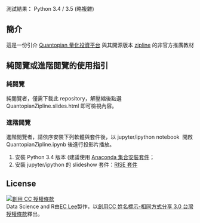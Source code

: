 <!-- title: Quantopian 與 zipline 推廣教材 -->
<!-- subtitle: 版本號：v1.0 -->

測試結果： Python 3.4 / 3.5 (略複雜)

## 簡介

這是一份引介 [Quantopian 量化投資平台](http://quantopian.com/) 與其開源版本 [zipline](https://github.com/quantopian/zipline/) 的非官方推廣教材
 
## 純閱覽或進階閱覽的使用指引

### 純閱覽

純閱覽者，僅需下載此 repository，解壓縮後點選 QuantopianZipline.slides.html 即可檢視內容。

### 進階閱覽

進階閱覽者，請依序安裝下列軟體與套件後，以 jupyter/ipython notebook  開啟 QuantopianZipline.ipynb 後進行投影片播放。

1. 安裝 Python 3.4 版本 (建議使用 [Anaconda 集合安裝套件](https://www.continuum.io/downloads)；
2. 安裝 jupyter/ipython 的 slideshow 套件：[RISE 套件](https://github.com/damianavila/RISE/)

## License

<a rel="license" href="http://creativecommons.org/licenses/by-sa/3.0/tw/"><img alt="創用 CC 授權條款" style="border-width:0" src="https://i.creativecommons.org/l/by-sa/3.0/tw/88x31.png" /></a><br /><span xmlns:dct="http://purl.org/dc/terms/" href="http://purl.org/dc/dcmitype/Text" property="dct:title" rel="dct:type">Data Science and R</span>由<a xmlns:cc="http://creativecommons.org/ns#" href="https://github.com/eclee/Quantopian/" property="cc:attributionName" rel="cc:attributionURL">EC Lee</a>製作，以<a rel="license" href="http://creativecommons.org/licenses/by-sa/3.0/tw/">創用CC 姓名標示-相同方式分享 3.0 台灣 授權條款</a>釋出。
